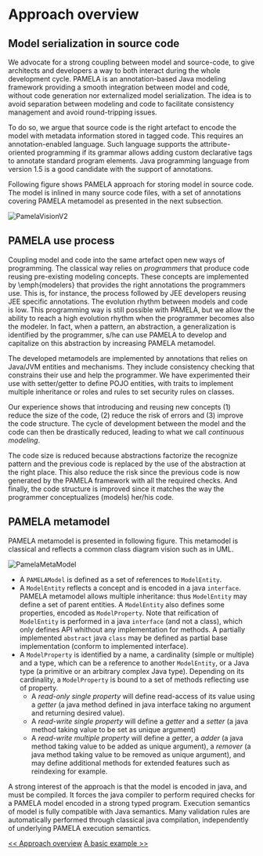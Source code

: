# Approach overview

## Model serialization in source code

We advocate for a strong coupling between model and source-code, to give architects and developers a way to both interact during the whole development cycle. PAMELA is an annotation-based Java modeling framework providing a smooth integration between model and code, without code generation nor externalized model serialization. The idea is to avoid separation between modeling and code to facilitate consistency management and avoid round-tripping issues.

To do so, we argue that source code is the right artefact to encode the model with metadata information stored in tagged code. This requires an annotation-enabled language. Such language supports the attribute-oriented programming if its grammar allows adding custom declarative tags to annotate standard program elements. Java programming language from version 1.5 is a good candidate with the support of annotations.

Following figure shows PAMELA approach for storing model in source code. The model is inlined in many source code files, with a set of annotations covering PAMELA metamodel as presented in the next subsection.
    
![PamelaVisionV2](https://support.openflexo.org/images/components/pamela/PamelaVisionV2.png)

## PAMELA use process
    
Coupling model and code into the same artefact open new ways of programming. The classical way relies on 
*programmers* that produce code reusing pre-existing modeling concepts. These concepts are implemented 
by \emph{modelers} that provides the right annotations the programmers use. This is, for instance, the 
process followed by JEE developers reusing JEE specific annotations. The evolution rhythm between models 
and code is low. This programming way is still possible with PAMELA, but we allow the ability to reach a 
high evolution rhythm when the programmer becomes also the modeler. In fact, when a pattern, an abstraction, 
a generalization is identified by the programmer, s/he can use PAMELA to develop and capitalize on this 
abstraction by increasing PAMELA metamodel. 

The developed metamodels are implemented by annotations that relies on Java/JVM entities and mechanisms. They include consistency checking that constrains their use and help the programmer. We have experimented their use with setter/getter to define POJO entities, with traits to implement multiple inheritance or roles and rules to set security rules on classes.

Our experience shows that introducing and reusing new concepts (1) reduce the size of the code, (2) reduce the risk of errors and (3) improve the code structure. The cycle of development between the model and the code can then be drastically reduced, leading to what we call *continuous modeling*.

The code size is reduced because abstractions factorize the recognize pattern and the previous code is replaced by the use of the abstraction at the right place. This also reduce the risk since the previous code is now generated by the PAMELA framework with all the required checks. And finally, the code structure is improved since it matches the way the programmer conceptualizes (models) her/his code. 

## PAMELA metamodel

PAMELA metamodel is presented in following figure.
This metamodel is classical and reflects a common class diagram vision such as in UML. 

![PamelaMetaModel](https://support.openflexo.org/images/components/pamela/PamelaMetaModel.png)

- A `PAMELAModel` is defined as a set of references to `ModelEntity`.
- A `ModelEntity` reflects a concept and is encoded in a java `interface`. PAMELA metamodel allows multiple inheritance: thus `ModelEntity` may define a set of parent entities. A `ModelEntity` also defines some properties, encoded as `ModelProperty`. Note that reification of `ModelEntity` is performed in a java `interface` (and not a class), which only defines API whithout any implementation for methods. A partially implemented `abstract` java `class` may be defined as partial base implementation (conform to implemented interface).
- A `ModelProperty` is identified by a name, a cardinality (simple or multiple) and a type, which can be a reference to another `ModelEntity`, or a Java type (a primitive or an arbitrary complex Java type). Depending on its cardinality, a `ModelProperty` is bound to a set of methods reflecting use of property.
    - A *read-only single property* will define read-access of its value using a *getter* (a java method defined in java interface taking no argument and returning desired value).
    - A *read-write single property* will define a *getter* and a *setter* (a java method taking value to be set as unique argument)
    - A *read-write multiple property* will define a *getter*, a *adder* (a java method taking value to be added as unique argument), a *remover* (a java method taking value to be removed as unique argument), and may define additional methods for extended features such as reindexing for example.

A strong interest of the approach is that the model is encoded in java, and must be compiled. It forces the java compiler to perform required checks for a PAMELA model encoded in a strong typed program. Execution semantics of model is fully compatible with Java semantics. Many validation rules are automatically performed through classical java compilation, independently of underlying PAMELA execution semantics.


[<< Approach overview](./overview.html)  [A basic example >>](./example.html)

 

    
  
